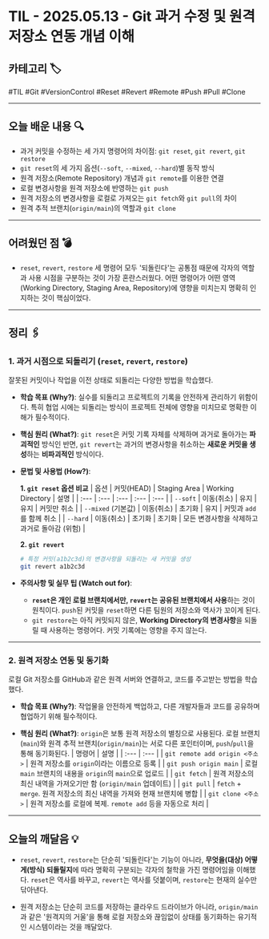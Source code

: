 # TIL - 2025.05.13 - Git 과거 수정 및 원격 저장소 연동 개념 이해

## 카테고리 🏷️

#TIL #Git #VersionControl #Reset #Revert #Remote #Push #Pull #Clone

---

## 오늘 배운 내용 🔍

- 과거 커밋을 수정하는 세 가지 명령어의 차이점: `git reset`, `git revert`, `git restore`
- `git reset`의 세 가지 옵션(`--soft`, `--mixed`, `--hard`)별 동작 방식
- 원격 저장소(Remote Repository) 개념과 `git remote`를 이용한 연결
- 로컬 변경사항을 원격 저장소에 반영하는 `git push`
- 원격 저장소의 변경사항을 로컬로 가져오는 `git fetch`와 `git pull`의 차이
- 원격 추적 브랜치(`origin/main`)의 역할과 `git clone`

---

## 어려웠던 점 💣

* `reset`, `revert`, `restore` 세 명령어 모두 '되돌린다'는 공통점 때문에 각자의 역할과 사용 시점을 구분하는 것이 가장 혼란스러웠다. 어떤 명령어가 어떤 영역(Working
  Directory, Staging Area, Repository)에 영향을 미치는지 명확히 인지하는 것이 핵심이었다.

---

## 정리 🖇️

### 1. 과거 시점으로 되돌리기 (`reset`, `revert`, `restore`)

잘못된 커밋이나 작업을 이전 상태로 되돌리는 다양한 방법을 학습했다.

* **학습 목표 (Why?)**:
  실수를 되돌리고 프로젝트의 기록을 안전하게 관리하기 위함이다. 특히 협업 시에는 되돌리는 방식이 프로젝트 전체에 영향을 미치므로 명확한 이해가 필수적이다.

* **핵심 원리 (What?)**:
  `git reset`은 커밋 기록 자체를 삭제하며 과거로 돌아가는 **파괴적인** 방식인 반면, `git revert`는 과거의 변경사항을 취소하는 **새로운 커밋을 생성**하는 **비파괴적인** 방식이다.

* **문법 및 사용법 (How?)**:

  **1. `git reset` 옵션 비교**
  | 옵션 | 커밋(HEAD) | Staging Area | Working Directory | 설명 |
  | :--- | :--- | :--- | :--- | :--- |
  | `--soft` | 이동(취소) | 유지 | 유지 | 커밋만 취소 |
  | `--mixed` (기본값) | 이동(취소) | 초기화 | 유지 | 커밋과 `add`를 함께 취소 |
  | `--hard` | 이동(취소) | 초기화 | 초기화 | 모든 변경사항을 삭제하고 과거로 돌아감 (위험) |

  **2. `git revert`**
  ```bash
  # 특정 커밋(a1b2c3d)의 변경사항을 되돌리는 새 커밋을 생성
  git revert a1b2c3d
  ```

* **주의사항 및 실무 팁 (Watch out for)**:
    * **`reset`은 개인 로컬 브랜치에서만, `revert`는 공유된 브랜치에서 사용**하는 것이 원칙이다. `push`된 커밋을 `reset`하면 다른 팀원의 저장소와 역사가 꼬이게 된다.
    * `git restore`는 아직 커밋되지 않은, **Working Directory의 변경사항**을 되돌릴 때 사용하는 명령어다. 커밋 기록에는 영향을 주지 않는다.

---

### 2. 원격 저장소 연동 및 동기화

로컬 Git 저장소를 GitHub과 같은 원격 서버와 연결하고, 코드를 주고받는 방법을 학습했다.

* **학습 목표 (Why?)**:
  작업물을 안전하게 백업하고, 다른 개발자들과 코드를 공유하며 협업하기 위해 필수적이다.

* **핵심 원리 (What?)**:
  `origin`은 보통 원격 저장소의 별칭으로 사용된다. 로컬 브랜치(`main`)와 원격 추적 브랜치(`origin/main`)는 서로 다른 포인터이며, `push`/`pull`을 통해 동기화된다.
  | 명령어 | 설명 |
  | :--- | :--- |
  | `git remote add origin <주소>` | 원격 저장소를 `origin`이라는 이름으로 등록 |
  | `git push origin main` | 로컬 `main` 브랜치의 내용을 `origin`의 `main`으로 업로드 |
  | `git fetch` | 원격 저장소의 최신 내역을 가져오기만 함 (`origin/main` 업데이트) |
  | `git pull` | `fetch` + `merge`. 원격 저장소의 최신 내역을 가져와 현재 브랜치에 병합 |
  | `git clone <주소>` | 원격 저장소를 로컬에 복제. `remote add` 등을 자동으로 처리 |

---

## 오늘의 깨달음 💡

* `reset`, `revert`, `restore`는 단순히 '되돌린다'는 기능이 아니라, **무엇을(대상) 어떻게(방식) 되돌릴지**에 따라 명확히 구분되는 각자의 철학을 가진 명령어임을 이해했다.
  `reset`은 역사를 바꾸고, `revert`는 역사를 덧붙이며, `restore`는 현재의 실수만 닦아낸다.

* 원격 저장소는 단순히 코드를 저장하는 클라우드 드라이브가 아니라, `origin/main`과 같은 '원격지의 거울'을 통해 로컬 저장소와 끊임없이 상태를 동기화하는 유기적인 시스템이라는 것을 깨달았다.